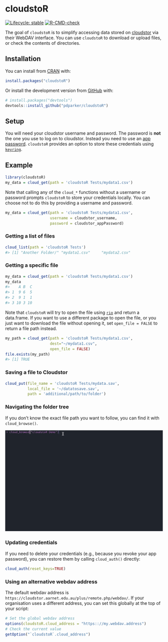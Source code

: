 
<!-- README.md is generated from README.Rmd. Please edit that file -->

# cloudstoR

<!-- badges: start -->

[![Lifecycle:
stable](https://img.shields.io/badge/lifecycle-stable-brightgreen.svg)](https://lifecycle.r-lib.org/articles/stages.html#stable)
[![R-CMD-check](https://github.com/pdparker/cloudstoR/workflows/R-CMD-check/badge.svg)](https://github.com/pdparker/cloudstoR/actions)
<!-- badges: end -->

The goal of `cloudstoR` is to simplify accessing data stored on
[cloudstor](https://cloudstor.aarnet.edu.au/) via their WebDAV
interface. You can use `cloudstoR` to download or upload files, or check
the contents of directories.

## Installation

You can install from
[CRAN](https://cran.r-project.org/package=cloudstoR) with:

``` r
install.packages("cloudstoR")
```

Or install the development version from [GitHub](https://github.com/)
with:

``` r
# install.packages("devtools")
devtools::install_github("pdparker/cloudstoR")
```

## Setup

You will need your cloudstor username and password. The password is
**not** the one you use to log on to cloudstor. Instead you need to use
an [app
password](https://support.aarnet.edu.au/hc/en-us/articles/236034707-How-do-I-manage-change-my-passwords-).
`cloudstoR` provides an option to store these credentials using
[`keyring`](https://github.com/r-lib/keyring).

## Example

``` r
library(cloudstoR)
my_data = cloud_get(path = 'cloudstoR Tests/mydata1.csv')
```

Note that calling any of the `cloud_*` functions without a username or
password prompts `cloudstoR` to store your credentials locally. You can
choose not to do this by providing a username and password.

``` r
my_data = cloud_get(path = 'cloudstoR Tests/mydata1.csv',
                    username = cloudstor_username,
                    password = cloudstor_appPassword)
```

### Getting a list of files

``` r
cloud_list(path = 'cloudstoR Tests')
#> [1] "Another Folder/" "mydata1.csv"     "mydata2.csv"
```

### Getting a specific file

``` r
my_data = cloud_get(path = 'cloudstoR Tests/mydata1.csv')
my_data
#>    A B  C
#> 1  9 6  5
#> 2  9 1  1
#> 3 10 3 10
```

Note that `cloudstoR` will try to open the file using
[`rio`](https://github.com/leeper/rio) and return a data.frame. If you
want to use a different package to open the file, or you just want to
download the file without opening it, set `open_file = FALSE` to return
a file path instead.

``` r
my_path = cloud_get(path = 'cloudstoR Tests/mydata1.csv',
                    dest="~/mydata1.csv",
                    open_file = FALSE)
file.exists(my_path)
#> [1] TRUE
```

### Saving a file to Cloudstor

``` r
cloud_put(file_name = 'cloudstoR Tests/mydata.sav',
          local_file = '~/datatosave.sav',
          path = 'additional/path/to/folder')
```

### Navigating the folder tree

If you don’t know the exact file path you want to follow, you can find
it with `cloud_browse()`.

![Example of `cloud_browse`](docs/cloud_browse%20demo.gif)

### Updating credentials

If you need to delete your credentials (e.g., because you revoke your
app password), you can restore them by calling `cloud_auth()` directly:

``` r
cloud_auth(reset_keys=TRUE)
```

### Using an alternative webdav address

The default webdav address is
`https://cloudstor.aarnet.edu.au/plus/remote.php/webdav/`. If your
organisation uses a different address, you can set this globally at the
top of your script:

``` r
# Set the global webdav address
options(cloudstoR.cloud_address = "https:://my.webdav.address")
# Check the current value
getOption("`cloudstoR`.cloud_address")
```
